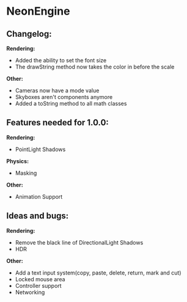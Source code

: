 # NeonEngine

## Changelog:

**Rendering:**
- Added the ability to set the font size
- The drawString method now takes the color in before the scale

**Other:**
- Cameras now have a mode value
- Skyboxes aren't components anymore
- Added a toString method to all math classes

## Features needed for 1.0.0:

**Rendering:**
- PointLight Shadows

**Physics:**
- Masking

**Other:**
- Animation Support

## Ideas and bugs:

**Rendering:**
- Remove the black line of DirectionalLight Shadows
- HDR

**Other:**
- Add a text input system(copy, paste, delete, return, mark and cut)
- Locked mouse area
- Controller support
- Networking